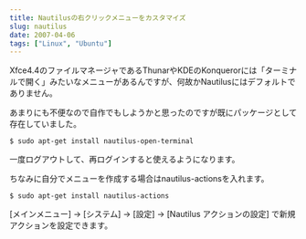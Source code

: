 ```yaml
---
title: Nautilusの右クリックメニューをカスタマイズ
slug: nautilus
date: 2007-04-06
tags: ["Linux", "Ubuntu"]
---
```


Xfce4.4のファイルマネージャであるThunarやKDEのKonquerorには「ターミナルで開く」みたいなメニューがあるんですが、何故かNautilusにはデフォルトでありません。

あまりにも不便なので自作でもしようかと思ったのですが既にパッケージとして存在していました。

```
$ sudo apt-get install nautilus-open-terminal
```

一度ログアウトして、再ログインすると使えるようになります。

ちなみに自分でメニューを作成する場合はnautilus-actionsを入れます。

```
$ sudo apt-get install nautilus-actions
```

[メインメニュー] → [システム] → [設定] → [Nautilus アクションの設定] で新規アクションを設定できます。
